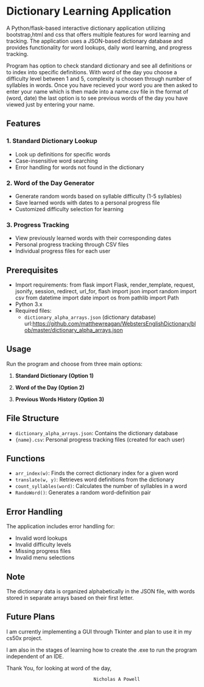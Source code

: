 # Dictionary Learning Application

A Python/flask-based interactive dictionary application utilizing bootstrap,html and css that offers multiple features for word learning and tracking. The application uses a JSON-based dictionary database and provides functionality for word lookups, daily word learning, and progress tracking.

Program has option to check standard dictionary and see all definitions or to index into specific definitions.
With word of the day you choose a difficulty level between 1 and 5, complexity is choosen through number of syllables in words.
Once you have recieved your word you are then asked to enter your name which is then made into a name.csv file in the format of (word, date)
the last option is to see previous words of the day you have viewed just by entering your name.

## Features

### 1. Standard Dictionary Lookup
- Look up definitions for specific words
- Case-insensitive word searching
- Error handling for words not found in the dictionary

### 2. Word of the Day Generator
- Generate random words based on syllable difficulty (1-5 syllables)
- Save learned words with dates to a personal progress file
- Customized difficulty selection for learning

### 3. Progress Tracking
- View previously learned words with their corresponding dates
- Personal progress tracking through CSV files
- Individual progress files for each user

## Prerequisites
- Import requirements: 
    from flask import Flask, render_template, request, jsonify, session, redirect, url_for, flash 
    import json 
    import random 
    import csv from datetime 
    import date import os 
    from pathlib import Path
- Python 3.x
- Required files:
  - `dictionary_alpha_arrays.json` (dictionary database) 
  url:https://github.com/matthewreagan/WebstersEnglishDictionary/blob/master/dictionary_alpha_arrays.json

## Usage

Run the program and choose from three main options:

1. **Standard Dictionary (Option 1)**

2. **Word of the Day (Option 2)**

3. **Previous Words History (Option 3)**

## File Structure

- `dictionary_alpha_arrays.json`: Contains the dictionary database
- `{name}.csv`: Personal progress tracking files (created for each user)

## Functions

- `arr_index(w)`: Finds the correct dictionary index for a given word
- `translate(w, y)`: Retrieves word definitions from the dictionary
- `count_syllables(word)`: Calculates the number of syllables in a word
- `RandoWord()`: Generates a random word-definition pair

## Error Handling

The application includes error handling for:
- Invalid word lookups
- Invalid difficulty levels
- Missing progress files
- Invalid menu selections

## Note

The dictionary data is organized alphabetically in the JSON file, with words stored in separate arrays based on their first letter.

## Future Plans

I am currently implementing a GUI through Tkinter and plan to use it in my cs50x project.

I am also in the stages of learning how to create the .exe to run the program independent of an IDE.


Thank You, for looking at word of the day,

                                    Nicholas A Powell